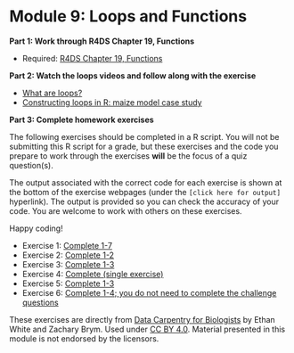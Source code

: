 # Module 9: Loops and Functions

**Part 1: Work through R4DS Chapter 19, Functions**
- Required: [R4DS Chapter 19, Functions](https://r4ds.had.co.nz/functions.html)

**Part 2: Watch the loops videos and follow along with the exercise**
- [What are loops?](https://youtu.be/rpdFEHJkaNI)
- [Constructing loops in R: maize model case study](https://youtu.be/5Zi38xgA-JY)

**Part 3: Complete homework exercises**

The following exercises should be completed in a R script. You will not be submitting this R script for a grade, but these exercises and the code you prepare to work through the exercises **will** be the focus of a quiz question(s).  

The output associated with the correct code for each exercise is shown at the bottom of the exercise webpages (under the `[click here for output]` hyperlink). The output is provided so you can check the accuracy of your code. You are welcome to work with others on these exercises. 

Happy coding!  

- Exercise 1: [Complete 1-7](https://datacarpentry.org/semester-biology/exercises/Making-choices-complete-the-code-R/)
- Exercise 2: [Complete 1-2](https://datacarpentry.org/semester-biology/exercises/Loops-stringr-R/)
- Exercise 3: [Complete 1-3](https://datacarpentry.org/semester-biology/exercises/Functions-use-and-modify-R/)
- Exercise 4: [Complete (single exercise)](https://datacarpentry.org/semester-biology/exercises/Functions-combining-functions-R/)
- Exercise 5: [Complete 1-3](https://datacarpentry.org/semester-biology/exercises/Loops-use-modify-loop-R/)
- Exercise 6: [Complete 1-4; you do not need to complete the challenge questions](https://datacarpentry.org/semester-biology/exercises/Making-choices-size-estimates-by-name-R/)

These exercises are directly from [Data Carpentry for Biologists](https://datacarpentry.org/semester-biology/) by Ethan White
and Zachary Brym. Used under [CC BY 4.0](https://creativecommons.org/licenses/by/4.0/). Material presented in this module is not endorsed by the licensors.
